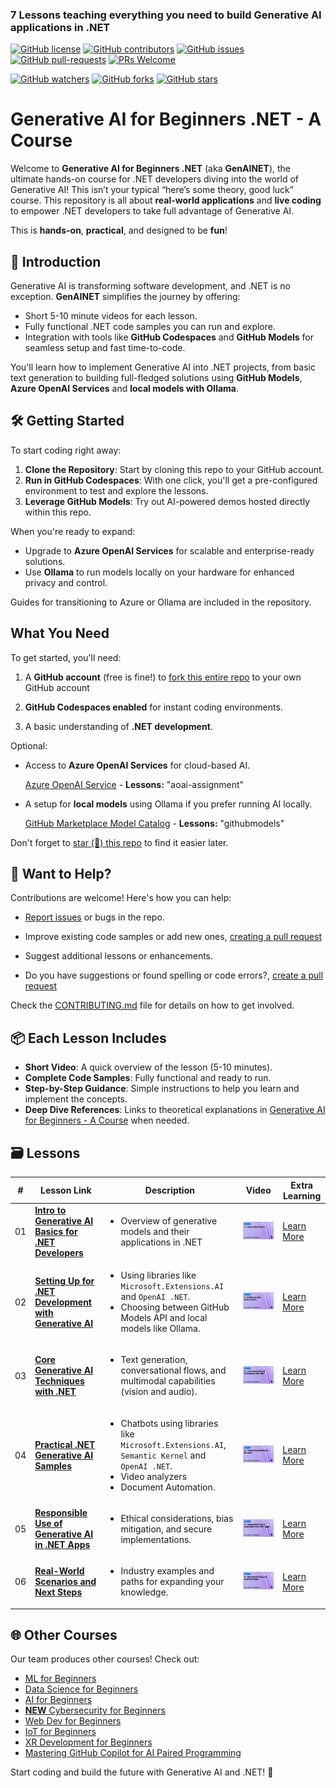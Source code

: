 ### 7 Lessons teaching everything you need to build Generative AI applications in .NET

[![GitHub license](https://img.shields.io/github/license/microsoft/Generative-AI-For-Beginners.svg)](https://github.com/microsoft/Generative-AI-For-Beginners/blob/master/LICENSE)
[![GitHub contributors](https://img.shields.io/github/contributors/microsoft/Generative-AI-For-Beginners.svg)](https://GitHub.com/microsoft/Generative-AI-For-Beginners/graphs/contributors/)
[![GitHub issues](https://img.shields.io/github/issues/microsoft/Generative-AI-For-Beginners.svg)](https://GitHub.com/microsoft/Generative-AI-For-Beginners/issues/)
[![GitHub pull-requests](https://img.shields.io/github/issues-pr/microsoft/Generative-AI-For-Beginners.svg)](https://GitHub.com/microsoft/Generative-AI-For-Beginners/pulls/)
[![PRs Welcome](https://img.shields.io/badge/PRs-welcome-brightgreen.svg?style=flat-square)](http://makeapullrequest.com)

[![GitHub watchers](https://img.shields.io/github/watchers/microsoft/Generative-AI-For-Beginners.svg?style=social&label=Watch)](https://GitHub.com/microsoft/Generative-AI-For-Beginners/watchers/)
[![GitHub forks](https://img.shields.io/github/forks/microsoft/Generative-AI-For-Beginners.svg?style=social&label=Fork)](https://GitHub.com/microsoft/Generative-AI-For-Beginners/network/)
[![GitHub stars](https://img.shields.io/github/stars/microsoft/Generative-AI-For-Beginners.svg?style=social&label=Star)](https://GitHub.com/microsoft/Generative-AI-For-Beginners/stargazers/)

# Generative AI for Beginners .NET - A Course

Welcome to **Generative AI for Beginners .NET** (aka **GenAINET**), the ultimate hands-on course for .NET developers diving into the world of Generative AI! This isn’t your typical “here’s some theory, good luck” course. This repository is all about **real-world applications** and **live coding** to empower .NET developers to take full advantage of Generative AI.

This is **hands-on**, **practical**, and designed to be **fun**!

## 🚀 Introduction

Generative AI is transforming software development, and .NET is no exception. **GenAINET** simplifies the journey by offering:

- Short 5-10 minute videos for each lesson.
- Fully functional .NET code samples you can run and explore.
- Integration with tools like **GitHub Codespaces** and **GitHub Models** for seamless setup and fast time-to-code.

You'll learn how to implement Generative AI into .NET projects, from basic text generation to building full-fledged solutions using **GitHub Models**, **Azure OpenAI Services** and **local models with Ollama**.

## 🛠️ Getting Started

To start coding right away:

1. **Clone the Repository**: Start by cloning this repo to your GitHub account.
2. **Run in GitHub Codespaces**: With one click, you'll get a pre-configured environment to test and explore the lessons.
3. **Leverage GitHub Models**: Try out AI-powered demos hosted directly within this repo.

When you're ready to expand:

- Upgrade to **Azure OpenAI Services** for scalable and enterprise-ready solutions.
- Use **Ollama** to run models locally on your hardware for enhanced privacy and control.

Guides for transitioning to Azure or Ollama are included in the repository.

## What You Need

To get started, you'll need:

1. A **GitHub account** (free is fine!) to [fork this entire repo](https://github.com/microsoft/generative-ai-for-beginners/fork) to your own GitHub account

2. **GitHub Codespaces enabled** for instant coding environments.

3. A basic understanding of **.NET development**.

Optional:

- Access to **Azure OpenAI Services** for cloud-based AI.

    [Azure OpenAI Service](https://azure.microsoft.com/products/ai-services/openai-service) - **Lessons:** "aoai-assignment"
- A setup for **local models** using Ollama if you prefer running AI locally.

    [GitHub Marketplace Model Catalog](https://github.com/marketplace/models?WT.mc_id=academic-105485-koreyst) - **Lessons:** "githubmodels"

Don't forget to [star (🌟) this repo](https://docs.github.com/en/get-started/exploring-projects-on-github/saving-repositories-with-stars) to find it easier later.

## 🤝 Want to Help?

Contributions are welcome! Here's how you can help:

- [Report issues](https://aka.ms/genainet/issues) or bugs in the repo.

- Improve existing code samples or add new ones, [creating a pull request](https://aka.ms/genainet/issues)
- Suggest additional lessons or enhancements.
- Do you have suggestions or found spelling or code errors?, [create a pull request](https://aka.ms/genainet/issues)

Check the [CONTRIBUTING.md](CONTRIBUTING.md) file for details on how to get involved.

## 📦 Each Lesson Includes

- **Short Video**: A quick overview of the lesson (5-10 minutes).
- **Complete Code Samples**: Fully functional and ready to run.
- **Step-by-Step Guidance**: Simple instructions to help you learn and implement the concepts.
- **Deep Dive References**: Links to theoretical explanations in [Generative AI for Beginners - A Course](https://github.com/microsoft/generative-ai-for-beginners) when needed.

## 🗃️ Lessons

| #   | **Lesson Link** | **Description** | **Video** | **Extra Learning** |
| --- | --- | --- | --- | --- |
| 01  | [**Intro to Generative AI Basics for .NET Developers**](./01-IntroToGenAI/readme.md) | <ul><li>Overview of generative models and their applications in .NET</li></ul> | [![Watch the video](./images/01-videocover.jpg)](https://microsoft-my.sharepoint.com/:v:/p/brunocapuano/EYehflkLCx9Di3QcSKOVNRMBGH_YS-6f-qtVrE-O5iB3iA?e=ypAQ4b&nav=eyJyZWZlcnJhbEluZm8iOnsicmVmZXJyYWxBcHAiOiJTdHJlYW1XZWJBcHAiLCJyZWZlcnJhbFZpZXciOiJTaGFyZURpYWxvZy1MaW5rIiwicmVmZXJyYWxBcHBQbGF0Zm9ybSI6IldlYiIsInJlZmVycmFsTW9kZSI6InZpZXcifX0%3D) | [Learn More](https://aka.ms/genainet) |
| 02  | [**Setting Up for .NET Development with Generative AI**](./02-SettingUp.NETDev/readme.md) | <ul><li>Using libraries like `Microsoft.Extensions.AI` and `OpenAI .NET`.</li><li>Choosing between GitHub Models API and local models like Ollama.</li></ul> | [![Watch the video](./images/02-videocover.jpg)](https://microsoft-my.sharepoint.com/:v:/p/brunocapuano/ERTkzBSAfKJEiLw2HLnzHnkBMEbpk17hniaVfr8lCm6how?e=gWOr33&nav=eyJyZWZlcnJhbEluZm8iOnsicmVmZXJyYWxBcHAiOiJTdHJlYW1XZWJBcHAiLCJyZWZlcnJhbFZpZXciOiJTaGFyZURpYWxvZy1MaW5rIiwicmVmZXJyYWxBcHBQbGF0Zm9ybSI6IldlYiIsInJlZmVycmFsTW9kZSI6InZpZXcifX0%3D) | [Learn More](https://aka.ms/genainet) |
| 03  | [**Core Generative AI Techniques with .NET**](./03-CoreGenerativeAITechniques/readme.md) | <ul><li>Text generation, conversational flows, and multimodal capabilities (vision and audio).</li></ul> | [![Watch the video](./images/03-videocover.jpg)](https://microsoft-my.sharepoint.com/:v:/p/brunocapuano/ERTkzBSAfKJEiLw2HLnzHnkBMEbpk17hniaVfr8lCm6how?e=gWOr33&nav=eyJyZWZlcnJhbEluZm8iOnsicmVmZXJyYWxBcHAiOiJTdHJlYW1XZWJBcHAiLCJyZWZlcnJhbFZpZXciOiJTaGFyZURpYWxvZy1MaW5rIiwicmVmZXJyYWxBcHBQbGF0Zm9ybSI6IldlYiIsInJlZmVycmFsTW9kZSI6InZpZXcifX0%3D) | [Learn More](https://aka.ms/genainet) |
| 04  | [**Practical .NET Generative AI Samples**](./04-Practical.NETGenAISamples/readme.md) | <ul><li>Chatbots using libraries like `Microsoft.Extensions.AI`, `Semantic Kernel` and `OpenAI .NET`.</li><li>Video analyzers</li><li>Document Automation.</li></ul> | [![Watch the video](./images/04-videocover.jpg)](https://microsoft-my.sharepoint.com/:v:/p/brunocapuano/ERTkzBSAfKJEiLw2HLnzHnkBMEbpk17hniaVfr8lCm6how?e=gWOr33&nav=eyJyZWZlcnJhbEluZm8iOnsicmVmZXJyYWxBcHAiOiJTdHJlYW1XZWJBcHAiLCJyZWZlcnJhbFZpZXciOiJTaGFyZURpYWxvZy1MaW5rIiwicmVmZXJyYWxBcHBQbGF0Zm9ybSI6IldlYiIsInJlZmVycmFsTW9kZSI6InZpZXcifX0%3D) | [Learn More](https://aka.ms/genainet) |
| 05  | [**Responsible Use of Generative AI in .NET Apps**](./05-ResponsibleGenAI/readme.md) | <ul><li>Ethical considerations, bias mitigation, and secure implementations.</li></ul> | [![Watch the video](./images/05-videocover.jpg)](https://microsoft-my.sharepoint.com/:v:/p/brunocapuano/ERTkzBSAfKJEiLw2HLnzHnkBMEbpk17hniaVfr8lCm6how?e=gWOr33&nav=eyJyZWZlcnJhbEluZm8iOnsicmVmZXJyYWxBcHAiOiJTdHJlYW1XZWJBcHAiLCJyZWZlcnJhbFZpZXciOiJTaGFyZURpYWxvZy1MaW5rIiwicmVmZXJyYWxBcHBQbGF0Zm9ybSI6IldlYiIsInJlZmVycmFsTW9kZSI6InZpZXcifX0%3D) | [Learn More](https://aka.ms/genainet) |
| 06  | [**Real-World Scenarios and Next Steps**](./06-Real-WorldScenarios/readme.md) | <ul><li>Industry examples and paths for expanding your knowledge.</li></ul> | [![Watch the video](./images/06-videocover.jpg)](https://microsoft-my.sharepoint.com/:v:/p/brunocapuano/ERTkzBSAfKJEiLw2HLnzHnkBMEbpk17hniaVfr8lCm6how?e=gWOr33&nav=eyJyZWZlcnJhbEluZm8iOnsicmVmZXJyYWxBcHAiOiJTdHJlYW1XZWJBcHAiLCJyZWZlcnJhbFZpZXciOiJTaGFyZURpYWxvZy1MaW5rIiwicmVmZXJyYWxBcHBQbGF0Zm9ybSI6IldlYiIsInJlZmVycmFsTW9kZSI6InZpZXcifX0%3D) | [Learn More](https://aka.ms/genainet) |

## 🌐 Other Courses

Our team produces other courses! Check out:

- [ML for Beginners](https://aka.ms/ml-beginners?WT.mc_id=academic-105485-koreyst)
- [Data Science for Beginners](https://aka.ms/datascience-beginners?WT.mc_id=academic-105485-koreyst)
- [AI for Beginners](https://aka.ms/ai-beginners?WT.mc_id=academic-105485-koreyst)
- [**NEW** Cybersecurity for Beginners](https://github.com/microsoft/Security-101??WT.mc_id=academic-96948-sayoung)
- [Web Dev for Beginners](https://aka.ms/webdev-beginners?WT.mc_id=academic-105485-koreyst)
- [IoT for Beginners](https://aka.ms/iot-beginners?WT.mc_id=academic-105485-koreyst)
- [XR Development for Beginners](https://github.com/microsoft/xr-development-for-beginners?WT.mc_id=academic-105485-koreyst)
- [Mastering GitHub Copilot for AI Paired Programming](https://aka.ms/GitHubCopilotAI?WT.mc_id=academic-105485-koreyst)

Start coding and build the future with Generative AI and .NET! 🚀
